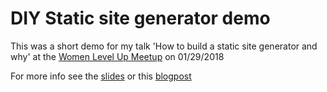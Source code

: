 # DIY Static site generator demo

This was a short demo for my talk 'How to build a static site generator and why' at the [Women Level Up Meetup](http://womenlevelup.com/) on 01/29/2018 

For more info see the [slides](https://docs.google.com/presentation/d/15HYXJ0iWPmWsIa8weDuSa_RKJI8g7NViAm37o3TUcAo/edit?usp=sharing) or this [blogpost](http://hdorothea.com/posts/this-site)




